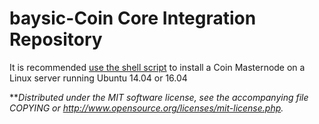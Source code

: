 baysic-Coin Core Integration Repository
======================================


It is recommended [use the shell script](https://github.com/Baysic-Coin/BSC-Install) to install a Coin Masternode on a Linux server running Ubuntu 14.04 or 16.04


**_Distributed under the MIT software license, see the accompanying file COPYING or http://www.opensource.org/licenses/mit-license.php._

